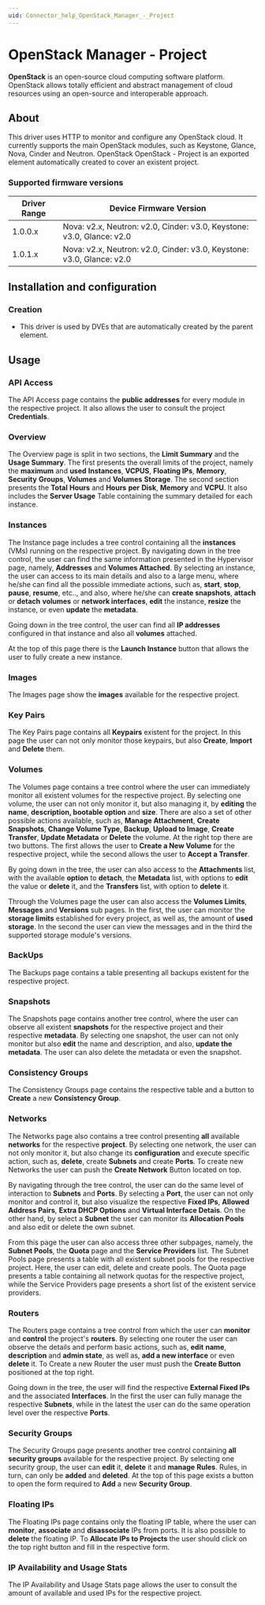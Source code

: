 ```yaml
---
uid: Connector_help_OpenStack_Manager_-_Project
---
```


# OpenStack Manager - Project

**OpenStack** is an open-source cloud computing software platform. OpenStack allows totally efficient and abstract management of cloud resources using an open-source and interoperable approach.

## About

This driver uses HTTP to monitor and configure any OpenStack cloud. It currently supports the main OpenStack modules, such as Keystone, Glance, Nova, Cinder and Neutron. OpenStack OpenStack - Project is an exported element automatically created to cover an existent project.

### Supported firmware versions

| **Driver Range** | **Device Firmware Version**                                           |
|------------------|-----------------------------------------------------------------------|
| 1.0.0.x          | Nova: v2.x, Neutron: v2.0, Cinder: v3.0, Keystone: v3.0, Glance: v2.0 |
| 1.0.1.x          | Nova: v2.x, Neutron: v2.0, Cinder: v3.0, Keystone: v3.0, Glance: v2.0 |

## Installation and configuration

### Creation

- This driver is used by DVEs that are automatically created by the parent element.

## Usage

### API Access

The API Access page contains the **public addresses** for every module in the respective project. It also allows the user to consult the project **Credentials**.

### Overview

The Overview page is split in two sections, the **Limit Summary** and the **Usage Summary**. The first presents the overall limits of the project, namely the **maximum** and **used** **Instances**, **VCPUS**, **Floating IPs**, **Memory**, **Security** **Groups**, **Volumes** and **Volumes** **Storage**. The second section presents the **Total** **Hours** and **Hours** **per** **Disk**, **Memory** and **VCPU**. It also includes the **Server Usage** Table containing the summary detailed for each instance.

### Instances

The Instance page includes a tree control containing all the **instances** (VMs) running on the respective project. By navigating down in the tree control, the user can find the same information presented in the Hypervisor page, namely, **Addresses** and **Volumes Attached**. By selecting an instance, the user can access to its main details and also to a large menu, where he/she can find all the possible immediate actions, such as, **start**, **stop**, **pause**, **resume**, etc.., and also, where he/she can **create snapshots**, **attach** or **detach** **volumes** or **network interfaces**, **edit** the instance, **resize** the instance, or even **update** the **metadata**.

Going down in the tree control, the user can find all **IP addresses** configured in that instance and also all **volumes** attached.

At the top of this page there is the **Launch Instance** button that allows the user to fully create a new instance.

### Images

The Images page show the **images** available for the respective project.

### Key Pairs

The Key Pairs page contains all **Keypairs** existent for the project. In this page the user can not only monitor those keypairs, but also **Create**, **Import** and **Delete** them.

### Volumes

The Volumes page contains a tree control where the user can immediately monitor all existent volumes for the respective project. By selecting one volume, the user can not only monitor it, but also managing it, by **editing** the **name**, **description, bootable option** and **size**. There are also a set of other possible actions available, such as, **Manage Attachment**, **Create Snapshots**, **Change Volume Type**, **Backup**, **Upload to Image**, **Create Transfer**, **Update Metadata** or **Delete** the volume. At the right top there are two buttons. The first allows the user to **Create a New Volume** for the respective project, while the second allows the user to **Accept a Transfer**.

By going down in the tree, the user can also access to the **Attachments** list, with the available **option** to **detach**, the **Metadata** list, with options to **edit** the value or **delete** it, and the **Transfers** list, with option to **delete** it.

Through the Volumes page the user can also access the **Volumes Limits**, **Messages** and **Versions** sub pages. In the first, the user can monitor the **storage limits** established for every project, as well as, the amount of **used storage**. In the second the user can view the messages and in the third the supported storage module's versions.

### BackUps

The Backups page contains a table presenting all backups existent for the respective project.

### Snapshots

The Snapshots page contains another tree control, where the user can observe all existent **snapshots** for the respective project and their respective **metadata**. By selecting one snapshot, the user can not only monitor but also **edit** the name and description, and also, **update the metadata**. The user can also delete the metadata or even the snapshot.

### Consistency Groups

The Consistency Groups page contains the respective table and a button to **Create** a new **Consistency Group**.

### Networks

The Networks page also contains a tree control presenting **all** available **networks** for the respective **project**. By selecting one network, the user can not only monitor it, but also change its **configuration** and execute specific action, such as, **delete**, create **Subnets** and create **Ports**. To create new Networks the user can push the **Create Network** Button located on top.

By navigating through the tree control, the user can do the same level of interaction to **Subnets** and **Ports**. By selecting a **Port**, the user can not only monitor and control it, but also visualize the respective **Fixed IPs**, **Allowed Address Pairs**, **Extra DHCP Options** and **Virtual Interface Detais**. On the other hand, by select a **Subnet** the user can monitor its **Allocation Pools** and also edit or delete the own subnet.

From this page the user can also access three other subpages, namely, the **Subnet Pools**, the **Quota** page and the **Service Providers** list. The Subnet Pools page presents a table with all existent subnet pools for the respective project. Here, the user can edit, delete and create pools. The Quota page presents a table containing all network quotas for the respective project, while the Service Providers page presents a short list of the existent service providers.

### Routers

The Routers page contains a tree control from which the user can **monitor** and **control** the project's **routers**. By selecting one router the user can observe the details and perform basic actions, such as, **edit** **name**, **description** and **admin state**, as well as, **add a new interface** or even **delete** it. To Create a new Router the user must push the **Create Button** positioned at the top right.

Going down in the tree, the user will find the respective **External Fixed IPs** and the associated **Interfaces**. In the first the user can fully manage the respective **Subnets**, while in the latest the user can do the same operation level over the respective **Ports**.

### Security Groups

The Security Groups page presents another tree control containing **all security groups** available for the respective project. By selecting one security group, the user can **edit** it, **delete** it and **manage** **Rules**. Rules, in turn, can only be **added** and **deleted**. At the top of this page exists a button to open the form required to **Add** a new **Security Group**.

### Floating IPs

The Floating IPs page contains only the floating IP table, where the user can **monitor**, **associate** and **disassociate** IPs from ports. It is also possible to **delete** the floating IP. To **Allocate IPs to Projects** the user should click on the top right button and fill in the respective form.

### IP Availability and Usage Stats

The IP Availability and Usage Stats page allows the user to consult the amount of available and used IPs for the respective project.
